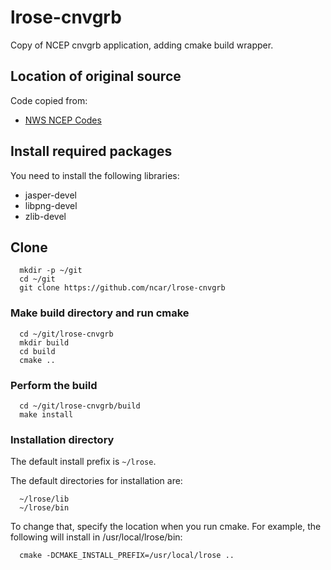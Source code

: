 # lrose-cnvgrb

Copy of NCEP cnvgrb application, adding cmake build wrapper.

## Location of original source

Code copied from:

* [NWS NCEP Codes](https://www.nco.ncep.noaa.gov/pmb/codes/GRIB2/)

## Install required packages

You need to install the following libraries:

* jasper-devel
* libpng-devel
* zlib-devel

## Clone

```
  mkdir -p ~/git
  cd ~/git
  git clone https://github.com/ncar/lrose-cnvgrb
```

### Make build directory and run cmake

```
  cd ~/git/lrose-cnvgrb
  mkdir build
  cd build
  cmake ..
```

### Perform the build

```
  cd ~/git/lrose-cnvgrb/build
  make install
```

### Installation directory

The default install prefix is ```~/lrose```.

The default directories for installation are:

```
  ~/lrose/lib
  ~/lrose/bin
```

To change that, specify the location when you run cmake.
For example, the following will install in /usr/local/lrose/bin:

```
  cmake -DCMAKE_INSTALL_PREFIX=/usr/local/lrose ..
```

